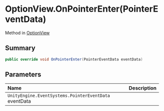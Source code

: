 # OptionView.OnPointerEnter(PointerEventData)

Method in [OptionView](/api/csharp/yarn.unity.optionview.md)

## Summary



```csharp
public override void OnPointerEnter(PointerEventData eventData)
```

## Parameters

|Name|Description|
|:---|:---|
|`UnityEngine.EventSystems.PointerEventData` eventData||


